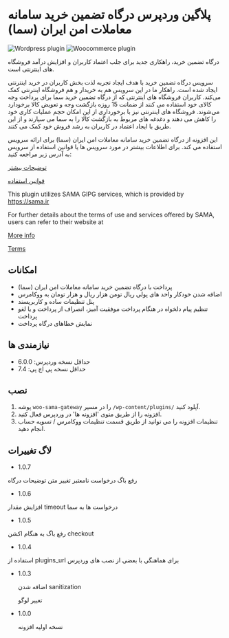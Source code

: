 # پلاگین وردپرس درگاه تضمین خرید سامانه معاملات امن ایران (سما)

![Wordpress plugin](https://img.shields.io/badge/plugin-wordpress-brightgreen "wordpress badge")
![Woocommerce plugin](https://img.shields.io/badge/plugin-woocommerce-brightgreen "woocommerce badge")

درگاه تضمین خرید، راهکاری جدید برای جلب اعتماد کاربران و افزایش درآمد فروشگاه های اینترنتی است.

سرویس درگاه تضمین خرید با هدف ایجاد تجربه لذت بخش کاربران در خرید اینترنتی ایجاد شده است. راهکار ما در این سرویس هم به خریدار و هم فروشگاه اینترنتی کمک می‌کند. کاربران فروشگاه های اینترنتی که از درگاه تضمین خرید سما برای پرداخت وجه کالای خود استفاده می کنند از ضمانت 15 روزه بازگشت وجه و تعویض کالا برخودارد می‌شوند. فروشگاه های اینترنتی نیز با برخورداری از این امکان حجم عملیات کاری خود را کاهش می دهند و دغدغه های مربوط به بازگشت کالا را به سما می سپارند و از این طریق با ایجاد اعتماد در کاربران به رشد فروش خود کمک می کنند.

این افزونه از درگاه تضمین خرید سامانه معاملات امن ایران (سما) برای ارائه سرویس استفاده می کند. برای اطلاعات بیشتر در مورد سرویس ها یا قوانین استفاده از سرویس به آدرس زیر مراجعه کنید:

[توضیحات بیشتر](https://sama.ir/gipg)

[قوانین استفاده](https://sama.ir/guaranteed)

This plugin utilizes SAMA GIPG services, which is provided by https://sama.ir

For further details about the terms of use and services offered by SAMA, users can refer to their website at

[More info](https://sama.ir/gipg)

[Terms](https://sama.ir/guaranteed)

## امکانات

- پرداخت با درگاه تضمین خرید سامانه معاملات امن ایران (سما)
- اضافه شدن خودکار واحد های پولی ریال تومن هزار ریال و هزار تومان به ووکامرس
- پنل تنظیمات ساده و کاربرپسند
- تنظیم پیام دلخواه در هنگام پرداخت موفقیت آمیز، انصراف از پرداخت و یا لغو پرداخت
- نمایش خطاهای درگاه پرداخت

## نیازمندی ها

- حداقل نسخه وردپرس: 6.0.0
- حداقل نسخه پی اچ پی: 7.4

## نصب

1. پوشه `woo-sama-gateway` را در مسیر `/wp-content/plugins/` آپلود کنید.
2. افزونه را از طریق منوی 'افزونه ها' در وردپرس فعال کنید.
3. تنظیمات افزونه را می توانید از طریق قسمت تنظیمات ووکامرس / تسویه حساب انجام دهید.

## لاگ تغییرات

- 1.0.7

رفع باگ درخواست نامعتبر
تغییر متن توضیحات درگاه

- 1.0.6

افزایش مقدار timeout درخواست ها به سما

- 1.0.5

رفع باگ به هنگام اکشن checkout

- 1.0.4

استفاده از plugins_url برای هماهنگی با بعضی از نصب های وردپرس

- 1.0.3

  اضافه شدن sanitization

  تغییر لوگو

- 1.0.0

  نسخه اولیه افزونه
